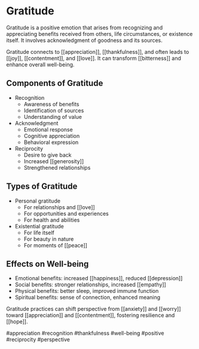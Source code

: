 # Gratitude

Gratitude is a positive emotion that arises from recognizing and appreciating benefits received from others, life circumstances, or existence itself. It involves acknowledgment of goodness and its sources.

Gratitude connects to [[appreciation]], [[thankfulness]], and often leads to [[joy]], [[contentment]], and [[love]]. It can transform [[bitterness]] and enhance overall well-being.

## Components of Gratitude
- Recognition
  - Awareness of benefits
  - Identification of sources
  - Understanding of value
- Acknowledgment
  - Emotional response
  - Cognitive appreciation
  - Behavioral expression
- Reciprocity
  - Desire to give back
  - Increased [[generosity]]
  - Strengthened relationships

## Types of Gratitude
- Personal gratitude
  - For relationships and [[love]]
  - For opportunities and experiences
  - For health and abilities
- Existential gratitude
  - For life itself
  - For beauty in nature
  - For moments of [[peace]]

## Effects on Well-being
- Emotional benefits: increased [[happiness]], reduced [[depression]]
- Social benefits: stronger relationships, increased [[empathy]]
- Physical benefits: better sleep, improved immune function
- Spiritual benefits: sense of connection, enhanced meaning

Gratitude practices can shift perspective from [[anxiety]] and [[worry]] toward [[appreciation]] and [[contentment]], fostering resilience and [[hope]].

#appreciation #recognition #thankfulness #well-being #positive #reciprocity #perspective